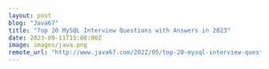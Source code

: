 ```yaml
---
layout: post
blog: "Java67"
title: "Top 20 MySQL Interview Questions with Answers in 2023"
date: 2023-09-11T15:08:00Z
image: images/java.png
remote_url: "http://www.java67.com/2022/05/top-20-mysql-interview-questions-with.html"
---
```

